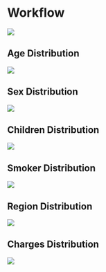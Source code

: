# Workflow
![](img/workflow.png)

## Age Distribution
![](img/age_distrib.png)

## Sex Distribution
![](img/sex_distrib.png)

## Children Distribution
![](img/children.png)

## Smoker Distribution
![](img/smoker_distrib.png)

## Region Distribution
![](img/region.png)

## Charges Distribution
![](img/charges_distrib.png)